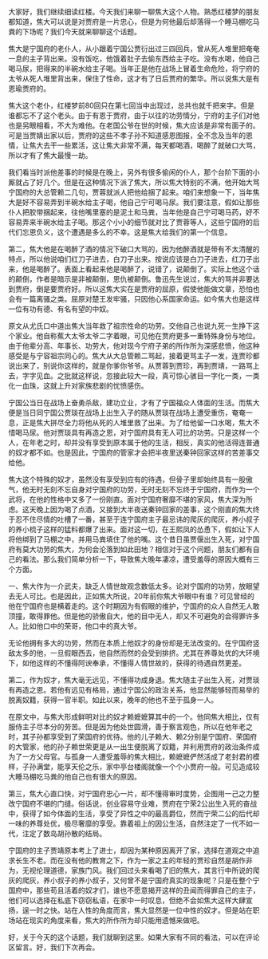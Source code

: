 
大家好，我们继续细读红楼。今天我们来聊一聊焦大这个人物。熟悉红楼梦的朋友都知道，焦大可以说是对贾府是一片忠心，但是为何他最后却落得一个睡马棚吃马粪的下场呢？我们今天就来聊聊这个话题。

焦大是宁国府的老仆人，从小跟着宁国公贾衍出过三四回兵，曾从死人堆里把奄奄一息的主子背出来。没有饭吃，他饿着肚子去偷东西给主子吃。没有水喝，他自己喝马尿，把得来的半碗水给主子喝。当年正是他在战场上冒着生命危险，将宁府的太爷从死人堆里背出来，保住了性命，这才有了日后贾府的繁华。所以说焦大是有恩瑜贾府的。

焦大这个老仆，红楼梦前80回只在第七回当中出现过，总共也就千把来字。但是谁都忘不了这个老头。由于有恩于贾府，由于以往的功劳情分，宁府的主子们对他也是另眼相看，不大为难他。在老国公爷在世的时候，焦大应该是非常有面子的。可是当贾婧出家以后，贾府的这些不孝子孙不知道感恩图报，全不念及当年的恩情，让焦大去干一些累活，这让焦大非常不满，每天都喝酒，喝醉了就破口大骂，所以才有了焦大最慢一劫。

我们看当时派他差事的时候是在晚上，另外有很多偷闲的仆人，那个台阶下面的小厮就占了好几个。但是在这种情况下派了焦大，所以焦大特别的不满，他开始大骂宁国府的大总管赖二几句，贾蓉就派人把他给捆了起来。咱们来想象一下，当年焦大是好不容易弄到半碗水给主子喝，他自己宁可喝马尿。我们要注意，假如让那些仆人把胶带捆起来，往他嘴里塞的是泥土和马粪，当年他是自己宁可喝马药，好不容易弄来半碗水给主子喝。那这个小小的细节就对比了贾蓉等人，这些宁国府的后代们忘恩负义，这个遭遇是多么的不幸。这是焦大给我们的第一个信息。

第二，焦大他是在喝醉了酒的情况下破口大骂的，因为他醉酒就是带有不太清醒的特点，所以他说咱们红刀子进去，白刀子出来。按说应该是白刀子进去，红刀子出来，他是喝醉了。表面上看起来他是喝醉了，说错了，说颠倒了。实际上他这个话的颠倒，作者是暗示是非被颠倒，恩仇被颠倒。鲁迅先生说过，焦大的骂并非要达到贾府，倒是要贾府好。所以这焦大实在是贾府的屈原，假使他能做文章，恐怕也会有一篇离骚之类。屈原对楚王发牢骚，只因他心系国家命运。如今焦大也是这样一位有功有德、有名有望的中奴。

原文从尤氏口中道出焦大当年救了祖宗性命的功劳。交他自己也说九死一生挣下这个家业。他自称蕉大太爷太爷二字着眼，可见他在贾府更多一重特殊身份与地位。由于他辈分高、年事长、功劳大，他对现今宁府子弟的所作所为深感悲愤，他这种感受是与宁容祖宗同心的。焦大从大总管赖二骂起，接着更骂主子一发，连贾珍都说出来了，别说你这样的，就是你爹你爷爷。从贾蓉到贾珍，再到贾靖，一路骂上去，字字见血。之批就这样说，忽接此较大一段，真可惊心骇目一字化一类，一类化一血珠，这就上升对家族悲剧的忧愤感伤。

宁国公当日在战场上奋勇杀敌，建功立业，才有了宁国福众人体面的生活。而焦大便是当日同宁国公贾琰在战场上出生入子的随从贾琰在战场上遭受重伤，奄奄一息，正是焦大拼尽全力将他从死的人堆里救了出来。为了给他留一口水喝，焦大不惜喝马尿。他对贾琰具有再造之恩，对宁国府具有无人可比的功劳。只是这样一个人，在年老之时，却并没有享受到原本属于他的生活，相反，真实的他活得连普通的奴才都不如。也是因此，宁国府的管家才会把半夜里送秦钟回家这样的苦差事交给他。

焦大这个特殊的奴才，虽然没有享受到应有的待遇，但骨子里却始终具有一股傲气，他无时无刻不忘自身对宁国府的功劳，无时无刻不忘终于宁国府，而作为一个武将，在他的性格中又多了一份刚直。面对宁国府奢靡不堪的家风，焦大深为所虑。这天晚上因为喝了点酒，又接到大半夜送秦钟回家的差事，这个刚直的焦大终于忍不住尽情的吐槽了一番，甚至于连宁国府主子最忌讳的爬灰的爬灰，养小叔子的养小梳子这样的猛料都爆了出来。面对这一切，在王熙凤的怂恿下，假如让下人将他绑到了马棚之中，并用马粪填住了他的嘴。这个昔日虽贾偃出生入死，对宁国府有莫大功劳的焦大，为何会沦落到如此田地？相信对于这个问题，朋友们都有自己的看法。那么我们简单分析一下，导致焦大晚年凄凉，遭受羞辱的原因大概有三个方面。

一、焦大作为一介武夫，缺乏人情世故观念数低太多。论对宁国府的功劳，放眼望去无人可比。也是因此，正如焦大所说，20年前你焦大爷眼中有谁？可见曾经的他在宁国府也是横着走的。这个时期因为有假眼的维护，宁国府的众人自然无人敢顶撞，敢得罪他。但是他的骄傲自大，他的目中无人，却又不可避免的会得罪许多人。比如他口中的荣哥，他口中的真大爷。

无论他拥有多大的功劳，然而在本质上他奴才的身份却是无法改变的。在宁国府竖敌太多的他，一旦假眼西去，他自然而然的会受到排挤。尤其在养尊处优的大环境下，如他这样的不懂得阿谀奉承，不懂得人情世故的，获得的待遇自然更差。

第二，作为奴才，焦大毫无远见，不懂得功成身退。焦大随主子出生入死，对贾琰有再造之恩。若他有远见有格局，通过宁国公的政治关系，他显然能够轻而易举的脱离奴籍，获得一官半职。如此以来，晚年的他也不至于孤身一人。

在原文中，与焦大形成鲜明对比的奴才赖嬷嬷算其中的一个。他同焦大相比，仅有服侍主子尽本分的劳苦。但是因为他处世圆滑，善于察言观色，所以在他年老之时，其子孙都享受到了荣国府的优待。他的儿子赖大、赖2分别是宁国府、荣国府的大管家，他的孙子赖世荣更是从一出生便脱离了奴籍，并利用贾府的政治条件成为了一方父母官。与孤身一人遭受羞辱的焦大相比，赖嬷嬷俨然活成了老封君的模样，子孙满堂，能享天伦之乐，家中亭台楼阁就像一个个小贾府一般。可见造成较大睡马棚吃马粪的他自己也有很大的原因。

第三，焦大心直口快，对宁国府忠心一片，却不懂得审时度势，企图用一己之力整改宁国府不堪的门缝。俗话说，创业容易守业难，贾府在宁荣2公出生入死的奋战中，获得了如今体面的生活，享受了异性之中的最高爵位，然而宁荣二公的后代却一味的养尊处优，极尽奢靡的享受。靠着祖上的因公生活，自然注定了一代不如一代，注定了数岛胡孙散的结局。

宁国府的主子贾靖原本考上了进士，却因为某种原因离开了家，选择在道观之中追求长生不老。而在没有他的教育之下，作为一家之主的年轻的贾珍自然是胡作非为，无视伦理道德，家族门风。我们回过头来看喝了旧的焦大，其言行中所说的爬灰的爬灰，养小叔子的养小叔子，又何曾不是宁国府真实的现象呢？只是在整个宁国府中，那些苟且活着的奴才们，谁也不愿意揭开这样的丑闻而得罪自己的主子，他们可以选择在私底下窃窃私语，在家中一时叹息，但绝不会如焦大这样大肆宣扬，逞一时之快。站在人性的角度而言，焦大显然是一位中性的奴才。但是站在职场站在现实的角度来看，焦大的所作所为却只能用遗憾来做吧。

好，关于今天的这个话题，我们就聊到这里。如果大家有不同的看法，可以在评论区留言。好，我们下次再会。


